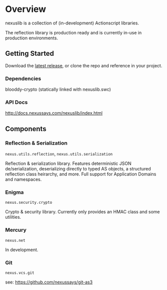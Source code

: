 # Overview

nexuslib is a collection of (in-development) Actionscript libraries.

The reflection library is production ready and is currently in-use in production environments.

## Getting Started

Download the [latest release](https://github.com/nexussays/nexuslib-as3/releases), or clone the repo and reference in your project.

### Dependencies

blooddy-crypto (statically linked with nexuslib.swc)

### API Docs

http://docs.nexussays.com/nexuslib/index.html

## Components

### Reflection & Serialization

`nexus.utils.reflection`, `nexus.utils.serialization`

Reflection & serialization library. Features deterministic JSON de/serialization, deserializing directly to typed AS objects, a structured reflection class heirarchy, and more. Full support for Application Domains and namespaces.

### Enigma

`nexus.security.crypto`

Crypto & security library. Currently only provides an HMAC class and some utilities.

### Mercury

`nexus.net`

In development.

### Git

`nexus.vcs.git`

see: https://github.com/nexussays/git-as3

